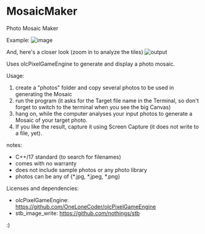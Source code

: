 # MosaicMaker
Photo Mosaic Maker

Example:
![image](https://user-images.githubusercontent.com/8074474/165599969-79b18be9-ebbb-408c-9c06-fbf33d6db463.png)


And, here's a closer look (zoom in to analyze the tiles)
![output](https://user-images.githubusercontent.com/8074474/165600047-2c24fb45-ddb0-46f0-8021-5ebc53a1f9f8.png)

Uses olcPixelGameEngine to generate and display a photo mosaic.

Usage:
1. create a "photos" folder and copy several photos to be used in generating the Mosaic
2. run the program (it asks for the Target file name in the Terminal, so don't forget to switch to the terminal when you see the big Canvas)
3. hang on, while the computer analyses your input photos to generate a Mosaic of your target photo.
4. If you like the result, capture it using Screen Capture (it does not write to a file, yet).

notes:
* C++/17 standard (to search for filenames)
* comes with no warranty
* does not include sample photos or any photo library
* photos can be any of {*.jpg, *.jpeg, *.png}

Licenses and dependencies:
* olcPixelGameEngine: https://github.com/OneLoneCoder/olcPixelGameEngine
* stb_image_write: https://github.com/nothings/stb

:)
